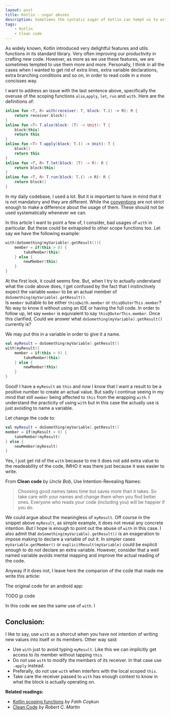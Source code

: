 ```yaml
---
layout: post
title: Kotlin - sugar abuses
description: Sometimes the syntatic sugar of kotlin can tempt us to write code less readeable in some ways
tags: 
    - Kotlin
    - Clean code
---
```


As widely known, Kotlin introduced very delightful features and utils functions in its standard library. Very often improving our productivity in crafting new code. <!-- more -->However, as more as we use these features, we are sometimes tempted to use them more and more. Personally, I think in all the cases when I wanted to get rid of extra lines, extra variable declarations, extra branching conditions and so on, in order to read code in a more concisses way. 

I want to address an issue with the last sentence above, specifically the overuse of the scoping functions `also`,`apply`, `let`, `run` and `with`. Here are the definitions of:

```kotlin
inline fun <T, R> with(receiver: T, block: T.() -> R): R {
    return receiver.block()
}
inline fun <T> T.also(block: (T) -> Unit): T {
    block(this)
    return this
}
inline fun <T> T.apply(block: T.() -> Unit): T {
    block()
    return this
}
inline fun <T, R> T.let(block: (T) -> R): R {
    return block(this)
}
inline fun <T, R> T.run(block: T.() -> R): R {
    return block()
}
```

In my daily codebase, I used a lot. But it is important to have in mind that it is not mandatory and they are different. While the [conventions][conventions] are not strict enough to make a difference about the usage of them. These should not be used systematically whenever we can. 

In this article I want to point a few of, I consider, bad usages of `with` in particular. But these could be extrapoled to other scope functions too.
Let say we have the following example:


```kotlin
with(doSomething(myVariable).getResult()){
    member = if(this > 0) {
        takeMember(this) 
    } else {
        newMember(this)
    }
}
```

At the first look, it could seems fine. But, when I try to actually understand what the code above does, I get confused by the fact that I instinctively expect the variable `member` to be an actual member of `doSomething(myVariable).getResult()`.  
Is `member` suitable to be either `this@with.member` or `this@OuterThis.member`?  
No way to know it without using an IDE or having the full code. In order to follow up, let say `member` is equivalent to say `this@OuterThis.member`.
Once this clarified, Could we answer what `doSomething(myVariable).getResult()` currently is? 

We may put this in a variable in order to give it a name.

```kotlin
val myResult = doSomething(myVariable).getResult()
with(myResult){
    member = if(this > 0) {
        takeMember(this) 
    } else {
        newMember(this)
    }
}
```

Good! I have a `myResult` as `this` and now I know that I want a result to be a positive number to create an actual value. But sadly I continue seeing in my mind that still `member` being affected to `this` from the wrapping `with`. I understand the practicity of using `with` but in this case the actually use is just avoiding to name a variable.

Let change the code to:

```kotlin
val myResult = doSomething(myVariable).getResult()
member = if(myResult > 0) {
    takeMember(myResult) 
} else {
    newMember(myResult)
}
```

Yes, I just get rid of the `with` because to me it does not add extra value to the readeability of the code, IMHO it was there just because it was easier to write.

From **Clean code** by *Uncle Bob*, Use Intention-Revealing Names:

> Choosing good names takes time but saves more than it takes. So take care with your names and change them when you find better ones. Everyone who reads your code (including you) will be happier if you do.

We could argue about the meaningless of `myResult`. Off course in the snippet above `myResult`, as simple example, it does not reveal any concrete intention. But I hope is enough to point out the abuse of `with` in this case. I also admit that `doSomething(myVariable).getResult()` is an exageration to impose making to declare a variable of out it. In simpler cases `myVariable.getMember()` or `explicitResult(myVariable)` could be explicit enough to do not declare an extra variable. However, consider that a well named variable avoids mental mapping and improve the actual reading of the code.

Anyway if it does not, I leave here the comparion of the code that made me write this article:

The original code for an android app:

TODO jp code

In this code we see the same use of `with`. I

## Conclusion:

I like to say, use `with` as a shorcut when you have not intention of writing new values into itself or its members. Other way said:
- Use `with` just to avoid typing `myResult`. Like this we can implicitly get access to its member without tapping `this`.
- Do not use `with` to modify the members of its receiver. In that case use `.apply` instead.
- Preferally, do not use `with` when interfers with the local scoped `this`.
- Take care the receiver passed to `with` has enough context to know in what the block is actually operating on.

**Related readings:**
- [Kotlin scoping functions][fatih] *by Fatih Coşkun*
- [Clean Code][clean-code] *by Robert C. Martin*

[conventions]: https://kotlinlang.org/docs/reference/coding-conventions.html#using-scope-functions-applywithrunalsolet
[fatih]: https://medium.com/@fatihcoskun/kotlin-scoping-functions-apply-vs-with-let-also-run-816e4efb75f5
[clean-code]: https://www.oreilly.com/library/view/clean-code/9780136083238/